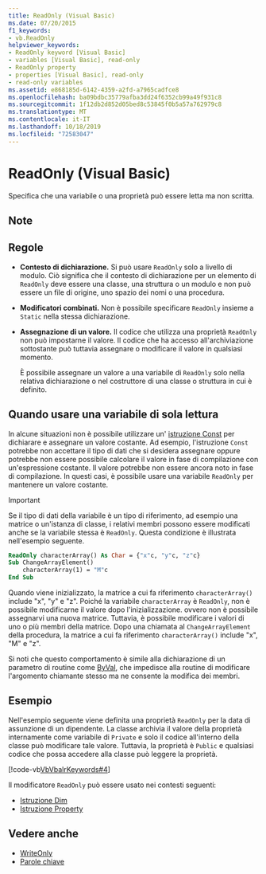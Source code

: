 ```yaml
---
title: ReadOnly (Visual Basic)
ms.date: 07/20/2015
f1_keywords:
- vb.ReadOnly
helpviewer_keywords:
- ReadOnly keyword [Visual Basic]
- variables [Visual Basic], read-only
- ReadOnly property
- properties [Visual Basic], read-only
- read-only variables
ms.assetid: e868185d-6142-4359-a2fd-a7965cadfce8
ms.openlocfilehash: ba09bdbc35779afba3dd24f6352cb99a49f931c8
ms.sourcegitcommit: 1f12db2d852d05bed8c53845f0b5a57a762979c8
ms.translationtype: MT
ms.contentlocale: it-IT
ms.lasthandoff: 10/18/2019
ms.locfileid: "72583047"
---
```

# <a name="readonly-visual-basic"></a>ReadOnly (Visual Basic)
Specifica che una variabile o una proprietà può essere letta ma non scritta.

## <a name="remarks"></a>Note

## <a name="rules"></a>Regole

- **Contesto di dichiarazione.** Si può usare `ReadOnly` solo a livello di modulo. Ciò significa che il contesto di dichiarazione per un elemento di `ReadOnly` deve essere una classe, una struttura o un modulo e non può essere un file di origine, uno spazio dei nomi o una procedura.

- **Modificatori combinati.** Non è possibile specificare `ReadOnly` insieme a `Static` nella stessa dichiarazione.

- **Assegnazione di un valore.** Il codice che utilizza una proprietà `ReadOnly` non può impostarne il valore. Il codice che ha accesso all'archiviazione sottostante può tuttavia assegnare o modificare il valore in qualsiasi momento.

     È possibile assegnare un valore a una variabile di `ReadOnly` solo nella relativa dichiarazione o nel costruttore di una classe o struttura in cui è definito.

## <a name="when-to-use-a-readonly-variable"></a>Quando usare una variabile di sola lettura

In alcune situazioni non è possibile utilizzare un' [istruzione Const](../../../visual-basic/language-reference/statements/const-statement.md) per dichiarare e assegnare un valore costante. Ad esempio, l'istruzione `Const` potrebbe non accettare il tipo di dati che si desidera assegnare oppure potrebbe non essere possibile calcolare il valore in fase di compilazione con un'espressione costante. Il valore potrebbe non essere ancora noto in fase di compilazione. In questi casi, è possibile usare una variabile `ReadOnly` per mantenere un valore costante.

> [!IMPORTANT]
> Se il tipo di dati della variabile è un tipo di riferimento, ad esempio una matrice o un'istanza di classe, i relativi membri possono essere modificati anche se la variabile stessa è `ReadOnly`. Questa condizione è illustrata nell'esempio seguente.

```vb
ReadOnly characterArray() As Char = {"x"c, "y"c, "z"c}
Sub ChangeArrayElement()
    characterArray(1) = "M"c
End Sub
```

Quando viene inizializzato, la matrice a cui fa riferimento `characterArray()` include "x", "y" e "z". Poiché la variabile `characterArray` è `ReadOnly`, non è possibile modificarne il valore dopo l'inizializzazione. ovvero non è possibile assegnarvi una nuova matrice. Tuttavia, è possibile modificare i valori di uno o più membri della matrice. Dopo una chiamata al `ChangeArrayElement` della procedura, la matrice a cui fa riferimento `characterArray()` include "x", "M" e "z".

Si noti che questo comportamento è simile alla dichiarazione di un parametro di routine come [ByVal](byval.md), che impedisce alla routine di modificare l'argomento chiamante stesso ma ne consente la modifica dei membri.

## <a name="example"></a>Esempio

Nell'esempio seguente viene definita una proprietà `ReadOnly` per la data di assunzione di un dipendente. La classe archivia il valore della proprietà internamente come variabile di `Private` e solo il codice all'interno della classe può modificare tale valore. Tuttavia, la proprietà è `Public` e qualsiasi codice che possa accedere alla classe può leggere la proprietà.

[!code-vb[VbVbalrKeywords#4](~/samples/snippets/visualbasic/VS_Snippets_VBCSharp/VbVbalrKeywords/VB/Class1.vb#4)]

Il modificatore `ReadOnly` può essere usato nei contesti seguenti:

- [Istruzione Dim](../statements/dim-statement.md)
- [Istruzione Property](../statements/property-statement.md)

## <a name="see-also"></a>Vedere anche

- [WriteOnly](writeonly.md)
- [Parole chiave](../keywords/index.md)
